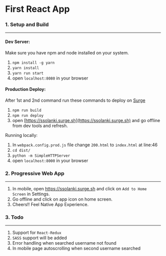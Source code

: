 # First React App

### 1. Setup and Build
---

#### Dev Server:
  Make sure you have npm and node installed on your system.

  1. `npm install -g yarn`
  2. `yarn install`
  3. `yarn run start`
  4. open `localhost:8080` in your browser

#### Production Deploy:
  After 1st and 2nd command run these commands to deploy on [Surge](https://surge.sh)
  
  1. `npm run build`
  2. `npm run deploy`
  3. open [https://ssolanki.surge.sh](https://ssolanki.surge.sh) and go offline from dev tools and refresh.

  Running locally:

  1. In `webpack.config.prod.js` file change `200.html` to `index.html` at line:46
  2. `cd dist/`
  3. `python -m SimpleHTTPServer`
  4. open `localhost:8000` in your browser


### 2. Progressive Web App
---
  1. In mobile, open https://ssolanki.surge.sh and click on `Add to Home Screen` in Settings.
  2. Go offline and click on app icon on home screen.
  3. Cheers!! Feel Native App Experience.

### 3. Todo
----
  1. Support for `React-Redux`
  2. `SASS` support will be added
  3. Error handling when searched username not found
  4. In mobile page autoscrolling when second username searched
